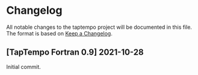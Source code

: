 # Changelog
All notable changes to the taptempo project will be documented in this file.
The format is based on [Keep a Changelog](https://keepachangelog.com/en/1.0.0/).


## [TapTempo Fortran 0.9] 2021-10-28
Initial commit.
